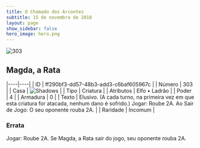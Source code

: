 ```yaml
---
title: O Chamado dos Arcontes
subtitle: 15 de novembro de 2018
layout: page
show_sidebar: false
hero_image: hero.png
---
```


![303](https://cdn.keyforgegame.com/media/card_front/pt/341_303_JJPCRGJ7CFPW_pt.png)

## Magda, a Rata

|----|----|
| ID | ff290bf3-dd57-48b3-add3-c6baf605967c |
| Número | 303 |
| Casa | ![Shadows](https://archonarcana.com/images/thumb/e/ee/Shadows.png/22px-Shadows.png "Sombras") |
| Tipo | Criatura |
| Atributos | Elfo • Ladrão |
| Poder | 4 |
| Armadura | 0 |
| Texto | Elusivo. (A cada turno, na primeira vez em que esta criatura for atacada, nenhum dano é sofrido.) Jogar: Roube 2A. Ao Sair de Jogo: O seu oponente rouba 2A. |
| Raridade | Incomum |

### Errata

Jogar: Roube 2A. Se Magda, a Rata sair do jogo, seu oponente rouba 2A.
